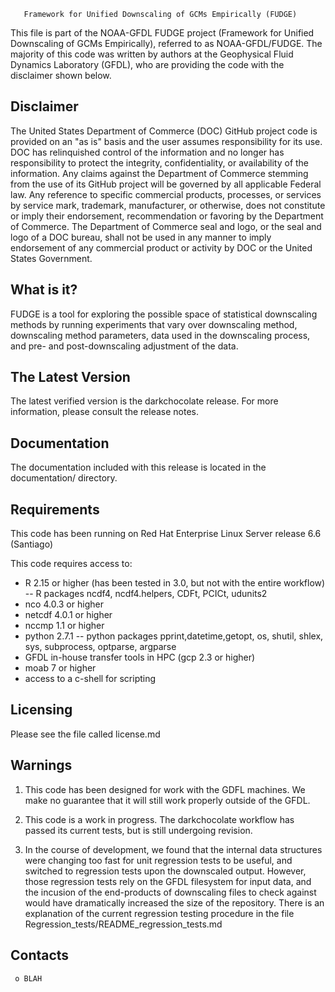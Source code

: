        Framework for Unified Downscaling of GCMs Empirically (FUDGE)

This file is part of the NOAA-GFDL FUDGE project (Framework for Unified Downscaling of GCMs Empirically), referred to as NOAA-GFDL/FUDGE. The majority of this code was written by authors at the Geophysical Fluid Dynamics Laboratory (GFDL), who are providing the code with the disclaimer shown below.

Disclaimer
----------

The United States Department of Commerce (DOC) GitHub project code is provided on an "as is" basis and the user assumes responsibility for its use. DOC has relinquished control of the information and no longer has responsibility to protect the integrity, confidentiality, or availability of the information. Any claims against the Department of Commerce stemming from the use of its GitHub project will be governed by all applicable Federal law. Any reference to specific commercial products, processes, or services by service mark, trademark, manufacturer, or otherwise, does not constitute or imply their endorsement, recommendation or favoring by the Department of Commerce. The Department of Commerce seal and logo, or the seal and logo of a DOC bureau, shall not be used in any manner to imply endorsement of any commercial product or activity by DOC or the United States Government.

  What is it?
  -----------

  FUDGE is a tool for exploring the possible space of statistical downscaling methods by 
  running experiments that vary over downscaling method, downscaling method parameters, 
  data used in the downscaling process, and pre- and post-downscaling adjustment
  of the data. 

  The Latest Version
  ------------------

  The latest verified version is the darkchocolate release. For more
  information, please consult the release notes.

  Documentation
  -------------

  The documentation included with this release is located in 
  the documentation/ directory. 

  Requirements
  ------------
  This code has been running on Red Hat Enterprise Linux Server release 6.6 (Santiago)

  This code requires access to:
  - R 2.15 or higher (has been tested in 3.0, but not with the entire workflow)
  -- R packages ncdf4, ncdf4.helpers, CDFt, PCICt, udunits2
  - nco 4.0.3 or higher
  - netcdf 4.0.1 or higher
  - nccmp 1.1 or higher
  - python 2.7.1
  -- python packages pprint,datetime,getopt, os, shutil, shlex, 
     sys, subprocess, optparse, argparse
  - GFDL in-house transfer tools in HPC (gcp 2.3 or higher)
  - moab 7 or higher
  - access to a c-shell for scripting

  Licensing
  ---------

  Please see the file called license.md

  Warnings
  -----------------------------

  1. This code has been designed for work with the GDFL machines. We make no guarantee that it 
  will still work properly outside of the GFDL. 

  2. This code is a work in progress. The darkchocolate workflow has passed its current tests, 
  but is still undergoing revision. 

  3. In the course of development, we found that the internal data structures were changing too
  fast for unit regression tests to be useful, and switched to regression tests upon the downscaled
  output. However, those regression tests rely on the GFDL filesystem for input data, and the incusion
  of the end-products of downscaling files to check against would have dramatically increased the size 
  of the repository. There is an explanation of the current regression testing procedure in the file 
  Regression_tests/README_regression_tests.md
  

  Contacts
  --------
     o BLAH

